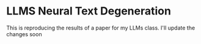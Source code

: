 # LLMS Neural Text Degeneration

This is reproducing the results of a paper for my LLMs class. I'll update the changes soon
